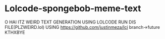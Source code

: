 # Lolcode-spongebob-meme-text
O HAI 
ITZ WEIRD TEXT GENERATION USING LOLCODE
RUN DIS FILE(PLZWEIRD.lol) USING https://github.com/justinmeza/lci branch->future
KTHXBYE
